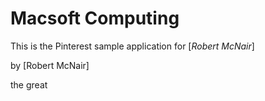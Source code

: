 # Macsoft Computing
This is the Pinterest sample application for [*Robert McNair*]

by [Robert McNair]

the great